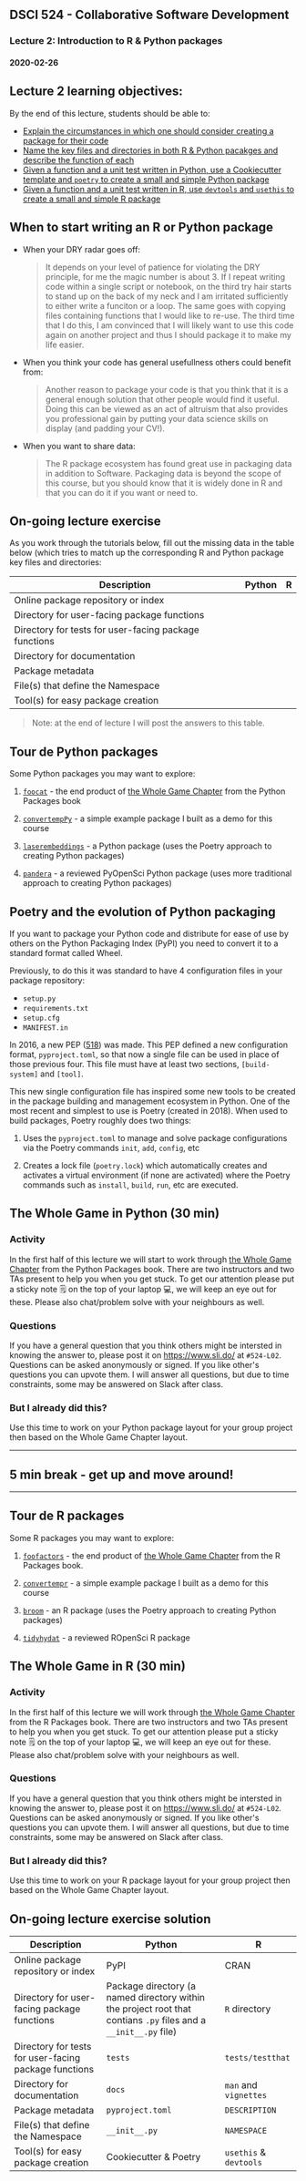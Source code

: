## DSCI 524 - Collaborative Software Development

### Lecture 2: Introduction to R & Python packages

#### 2020-02-26

## Lecture 2 learning objectives:
By the end of this lecture, students should be able to:
- [Explain the circumstances in which one should consider creating a package for their code](#When-to-start-writing-an-R-or-Python-package)
- [Name the key files and directories in both R & Python pacakges and describe the function of each](#On-going-lecture-exercise)
- [Given a function and a unit test written in Python, use a Cookiecutter template and `poetry` to create a small and simple Python package](#The-Whole-Game-in-Python-(30-min))
- [Given a function and a unit test written in R, use `devtools` and `usethis` to create a small and simple R package](#The-Whole-Game-in-R-(30-min))


## When to start writing an R or Python package

- When your DRY radar goes off:

    > It depends on your level of patience for violating the DRY principle, for me the magic number is about 3. If I repeat writing code within a single script or notebook, on the third try hair starts to stand up on the back of my neck and I am irritated sufficiently to either write a funciton or a loop. The same goes with copying files containing functions that I would like to re-use. The third time that I do this, I am convinced that I will likely want to use this code again on another project and thus I should package it to make my life easier. 

- When you think your code has general usefullness others could benefit from: 

    > Another reason to package your code is that you think that it is a general enough solution that other people would find it useful. Doing this can be viewed as an act of altruism that also provides you professional gain by putting your data science skills on display (and padding your CV!).
    
- When you want to share data:

    > The R package ecosystem has found great use in packaging data in addition to Software. Packaging data is beyond the scope of this course, but you should know that it is widely done in R and that you can do it if you want or need to.

## On-going lecture exercise 

As you work through the tutorials below, fill out the missing data in the table below (which tries to match up the corresponding R and Python package key files and directories:

| Description                                            | Python        | R            |
|--------------------------------------------------------|---------------|--------------|
| Online package repository or index                     |               |              |
| Directory for user-facing package functions            |               |              |
| Directory for tests for user-facing package functions  |               |              |
| Directory for documentation                            |               |              |
| Package metadata                                       |               |              |
| File(s) that define the Namespace                      |               |              | 
| Tool(s) for easy package creation                      |               |              |

> Note: at the end of lecture I will post the answers to this table.

## Tour de Python packages

Some Python packages you may want to explore:

1. [`foocat`](https://github.com/ttimbers/foocat) - the end product of [the Whole Game Chapter](https://ubc-mds.github.io/py-pkgs/whole-game.html) from the Python Packages book

1. [`convertempPy`](https://github.com/ttimbers/convertempPy) - a simple example package I built as a demo for this course 

2. [`laserembeddings`](https://github.com/yannvgn/laserembeddings) - a Python package (uses the Poetry approach to creating Python packages)

3. [`pandera`](https://github.com/pandera-dev/pandera) - a reviewed PyOpenSci Python package (uses more traditional approach to creating Python packages)

## Poetry and the evolution of Python packaging

If you want to package your Python code and distribute for ease of use by others on the Python Packaging Index (PyPI) you need to convert it to a standard format called Wheel. 

Previously, to do this it was standard to have 4 configuration files in your package repository:

- `setup.py`
- `requirements.txt`
- `setup.cfg`
- `MANIFEST.in`

In 2016, a new PEP ([518](https://www.python.org/dev/peps/pep-0518/)) was made. This PEP defined a new configuration format, `pyproject.toml`, so that now a single file can be used in place of those previous four. This file must have at least two sections, `[build-system]` and `[tool]`.

This new single configuration file has inspired some new tools to be created in the package building and management ecosystem in Python. One of the most recent and simplest to use is Poetry (created in 2018). When used to build packages, Poetry roughly does two things:

1. Uses the `pyproject.toml` to manage and solve package configurations via the Poetry commands `init`, `add`, `config`, etc

2. Creates a lock file (`poetry.lock`) which automatically creates and activates a virtual environment (if none are activated) where the Poetry commands such as `install`, `build`, `run`, etc are executed.

## The Whole Game in Python (30 min)

### Activity
In the first half of this lecture we will start to work through [the Whole Game Chapter](https://ubc-mds.github.io/py-pkgs/whole-game.html) from the Python Packages book. There are two instructors and two TAs present to help you when you get stuck. To get our attention please put a sticky note 🗒️ on the top of your laptop 💻, we will keep an eye out for these. Please also chat/problem solve with your neighbours as well.

### Questions
If you have a general question that you think others might be intersted in knowing the answer to, please post it on <https://www.sli.do/> at `#524-L02`. Questions can be asked anonymously or signed. If you like other's questions you can upvote them. I will answer all questions, but due to time constraints, some may be answered on Slack after class.

### But I already did this?
Use this time to work on your Python package layout for your group project then based on the Whole Game Chapter layout. 

---

## 5 min break - get up and move around!

---

## Tour de R packages

Some R packages you may want to explore:

1. [`foofactors`](https://github.com/jennybc/foofactors) - the end product of [the Whole Game Chapter](https://r-pkgs.org/whole-game.html) from the R Packages book.

1. [`convertempr`](https://github.com/ttimbers/convertempr) - a simple example package I built as a demo for this course 

1. [`broom`](https://github.com/tidymodels/broom) - an R package (uses the Poetry approach to creating Python packages)

1. [`tidyhydat`](https://github.com/ropensci/tidyhydat) - a reviewed ROpenSci R package

## The Whole Game in R (30 min)

### Activity
In the first half of this lecture we will work through [the Whole Game Chapter](https://r-pkgs.org/whole-game.html) from the R Packages book. There are two instructors and two TAs present to help you when you get stuck. To get our attention please put a sticky note 🗒️ on the top of your laptop 💻, we will keep an eye out for these. Please also chat/problem solve with your neighbours as well.

### Questions
If you have a general question that you think others might be intersted in knowing the answer to, please post it on <https://www.sli.do/> at `#524-L02`. Questions can be asked anonymously or signed. If you like other's questions you can upvote them. I will answer all questions, but due to time constraints, some may be answered on Slack after class.

### But I already did this?
Use this time to work on your R package layout for your group project then based on the Whole Game Chapter layout. 

## On-going lecture exercise solution

| Description                                            | Python        | R            |
|--------------------------------------------------------|---------------|--------------|
| Online package repository or index                     | PyPI          | CRAN         |
| Directory for user-facing package functions            | Package directory (a named directory within the project root that contians `.py` files and a `__init__.py` file) | `R` directory 
| Directory for tests for user-facing package functions   | `tests`      | `tests/testthat` |
| Directory for documentation                             | `docs`       | `man` and `vignettes` |
| Package metadata                                        | `pyproject.toml` | `DESCRIPTION` |
| File(s) that define the Namespace                      | `__init__.py`     | `NAMESPACE`         | 
| Tool(s) for easy package creation                      |  Cookiecutter & Poetry | `usethis` & `devtools` |
